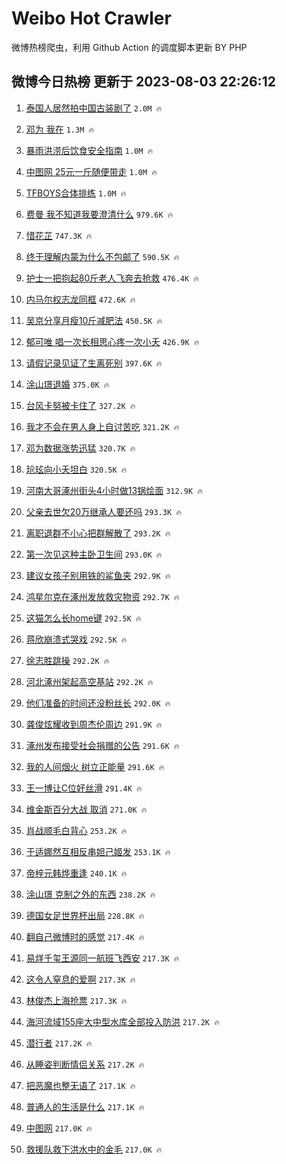 # Weibo Hot Crawler 



微博热榜爬虫，利用 Github Action 的调度脚本更新 BY PHP 


## 微博今日热榜 更新于 2023-08-03 22:26:12 
1. [泰国人居然拍中国古装剧了](https://s.weibo.com/weibo?q=%23%E6%B3%B0%E5%9B%BD%E4%BA%BA%E5%B1%85%E7%84%B6%E6%8B%8D%E4%B8%AD%E5%9B%BD%E5%8F%A4%E8%A3%85%E5%89%A7%E4%BA%86%23&t=31&band_rank=1&Refer=top) `2.0M 🔥` 

1. [邓为 我在](https://s.weibo.com/weibo?q=%E9%82%93%E4%B8%BA%20%E6%88%91%E5%9C%A8&t=31&band_rank=2&Refer=top) `1.3M 🔥` 

1. [暴雨洪涝后饮食安全指南](https://s.weibo.com/weibo?q=%23%E6%9A%B4%E9%9B%A8%E6%B4%AA%E6%B6%9D%E5%90%8E%E9%A5%AE%E9%A3%9F%E5%AE%89%E5%85%A8%E6%8C%87%E5%8D%97%23&t=31&band_rank=3&Refer=top) `1.0M 🔥` 

1. [中图网 25元一斤随便带走](https://s.weibo.com/weibo?q=%E4%B8%AD%E5%9B%BE%E7%BD%91%2025%E5%85%83%E4%B8%80%E6%96%A4%E9%9A%8F%E4%BE%BF%E5%B8%A6%E8%B5%B0&t=31&band_rank=4&Refer=top) `1.0M 🔥` 

1. [TFBOYS合体排练](https://s.weibo.com/weibo?q=%23TFBOYS%E5%90%88%E4%BD%93%E6%8E%92%E7%BB%83%23&t=31&band_rank=5&Refer=top) `1.0M 🔥` 

1. [费曼 我不知道我要澄清什么](https://s.weibo.com/weibo?q=%E8%B4%B9%E6%9B%BC%20%E6%88%91%E4%B8%8D%E7%9F%A5%E9%81%93%E6%88%91%E8%A6%81%E6%BE%84%E6%B8%85%E4%BB%80%E4%B9%88&t=31&band_rank=6&Refer=top) `979.6K 🔥` 

1. [惜花芷](https://s.weibo.com/weibo?q=%E6%83%9C%E8%8A%B1%E8%8A%B7&t=31&band_rank=7&Refer=top) `747.3K 🔥` 

1. [终于理解内蒙为什么不包邮了](https://s.weibo.com/weibo?q=%23%E7%BB%88%E4%BA%8E%E7%90%86%E8%A7%A3%E5%86%85%E8%92%99%E4%B8%BA%E4%BB%80%E4%B9%88%E4%B8%8D%E5%8C%85%E9%82%AE%E4%BA%86%23&t=31&band_rank=8&Refer=top) `590.5K 🔥` 

1. [护士一把抱起80斤老人飞奔去抢救](https://s.weibo.com/weibo?q=%23%E6%8A%A4%E5%A3%AB%E4%B8%80%E6%8A%8A%E6%8A%B1%E8%B5%B780%E6%96%A4%E8%80%81%E4%BA%BA%E9%A3%9E%E5%A5%94%E5%8E%BB%E6%8A%A2%E6%95%91%23&t=31&band_rank=9&Refer=top) `476.4K 🔥` 

1. [内马尔权志龙同框](https://s.weibo.com/weibo?q=%23%E5%86%85%E9%A9%AC%E5%B0%94%E6%9D%83%E5%BF%97%E9%BE%99%E5%90%8C%E6%A1%86%23&t=31&band_rank=10&Refer=top) `472.6K 🔥` 

1. [吴京分享月瘦10斤减肥法](https://s.weibo.com/weibo?q=%23%E5%90%B4%E4%BA%AC%E5%88%86%E4%BA%AB%E6%9C%88%E7%98%A610%E6%96%A4%E5%87%8F%E8%82%A5%E6%B3%95%23&t=31&band_rank=11&Refer=top) `450.5K 🔥` 

1. [郁可唯 唱一次长相思心疼一次小夭](https://s.weibo.com/weibo?q=%E9%83%81%E5%8F%AF%E5%94%AF%20%E5%94%B1%E4%B8%80%E6%AC%A1%E9%95%BF%E7%9B%B8%E6%80%9D%E5%BF%83%E7%96%BC%E4%B8%80%E6%AC%A1%E5%B0%8F%E5%A4%AD&t=31&band_rank=12&Refer=top) `426.9K 🔥` 

1. [请假记录见证了生离死别](https://s.weibo.com/weibo?q=%E8%AF%B7%E5%81%87%E8%AE%B0%E5%BD%95%E8%A7%81%E8%AF%81%E4%BA%86%E7%94%9F%E7%A6%BB%E6%AD%BB%E5%88%AB&t=31&band_rank=13&Refer=top) `397.6K 🔥` 

1. [涂山璟退婚](https://s.weibo.com/weibo?q=%23%E6%B6%82%E5%B1%B1%E7%92%9F%E9%80%80%E5%A9%9A%23&t=31&band_rank=14&Refer=top) `375.0K 🔥` 

1. [台风卡努被卡住了](https://s.weibo.com/weibo?q=%23%E5%8F%B0%E9%A3%8E%E5%8D%A1%E5%8A%AA%E8%A2%AB%E5%8D%A1%E4%BD%8F%E4%BA%86%23&t=31&band_rank=15&Refer=top) `327.2K 🔥` 

1. [我才不会在男人身上自讨苦吃](https://s.weibo.com/weibo?q=%23%E6%88%91%E6%89%8D%E4%B8%8D%E4%BC%9A%E5%9C%A8%E7%94%B7%E4%BA%BA%E8%BA%AB%E4%B8%8A%E8%87%AA%E8%AE%A8%E8%8B%A6%E5%90%83%23&t=31&band_rank=16&Refer=top) `321.2K 🔥` 

1. [邓为数据涨势迅猛](https://s.weibo.com/weibo?q=%23%E9%82%93%E4%B8%BA%E6%95%B0%E6%8D%AE%E6%B6%A8%E5%8A%BF%E8%BF%85%E7%8C%9B%23&t=31&band_rank=17&Refer=top) `320.7K 🔥` 

1. [玱玹向小夭坦白](https://s.weibo.com/weibo?q=%23%E7%8E%B1%E7%8E%B9%E5%90%91%E5%B0%8F%E5%A4%AD%E5%9D%A6%E7%99%BD%23&t=31&band_rank=18&Refer=top) `320.5K 🔥` 

1. [河南大哥涿州街头4小时做13锅烩面](https://s.weibo.com/weibo?q=%23%E6%B2%B3%E5%8D%97%E5%A4%A7%E5%93%A5%E6%B6%BF%E5%B7%9E%E8%A1%97%E5%A4%B44%E5%B0%8F%E6%97%B6%E5%81%9A13%E9%94%85%E7%83%A9%E9%9D%A2%23&t=31&band_rank=19&Refer=top) `312.9K 🔥` 

1. [父亲去世欠20万继承人要还吗](https://s.weibo.com/weibo?q=%23%E7%88%B6%E4%BA%B2%E5%8E%BB%E4%B8%96%E6%AC%A020%E4%B8%87%E7%BB%A7%E6%89%BF%E4%BA%BA%E8%A6%81%E8%BF%98%E5%90%97%23&t=31&band_rank=20&Refer=top) `293.3K 🔥` 

1. [离职退群不小心把群解散了](https://s.weibo.com/weibo?q=%23%E7%A6%BB%E8%81%8C%E9%80%80%E7%BE%A4%E4%B8%8D%E5%B0%8F%E5%BF%83%E6%8A%8A%E7%BE%A4%E8%A7%A3%E6%95%A3%E4%BA%86%23&t=31&band_rank=21&Refer=top) `293.2K 🔥` 

1. [第一次见这种主卧卫生间](https://s.weibo.com/weibo?q=%23%E7%AC%AC%E4%B8%80%E6%AC%A1%E8%A7%81%E8%BF%99%E7%A7%8D%E4%B8%BB%E5%8D%A7%E5%8D%AB%E7%94%9F%E9%97%B4%23&t=31&band_rank=22&Refer=top) `293.0K 🔥` 

1. [建议女孩子别用铁的鲨鱼夹](https://s.weibo.com/weibo?q=%23%E5%BB%BA%E8%AE%AE%E5%A5%B3%E5%AD%A9%E5%AD%90%E5%88%AB%E7%94%A8%E9%93%81%E7%9A%84%E9%B2%A8%E9%B1%BC%E5%A4%B9%23&t=31&band_rank=23&Refer=top) `292.9K 🔥` 

1. [鸿星尔克在涿州发放救灾物资](https://s.weibo.com/weibo?q=%23%E9%B8%BF%E6%98%9F%E5%B0%94%E5%85%8B%E5%9C%A8%E6%B6%BF%E5%B7%9E%E5%8F%91%E6%94%BE%E6%95%91%E7%81%BE%E7%89%A9%E8%B5%84%23&t=31&band_rank=24&Refer=top) `292.7K 🔥` 

1. [这猫怎么长home键](https://s.weibo.com/weibo?q=%23%E8%BF%99%E7%8C%AB%E6%80%8E%E4%B9%88%E9%95%BFhome%E9%94%AE%23&t=31&band_rank=25&Refer=top) `292.5K 🔥` 

1. [蒋欣崩溃式哭戏](https://s.weibo.com/weibo?q=%23%E8%92%8B%E6%AC%A3%E5%B4%A9%E6%BA%83%E5%BC%8F%E5%93%AD%E6%88%8F%23&t=31&band_rank=26&Refer=top) `292.5K 🔥` 

1. [徐志胜跳操](https://s.weibo.com/weibo?q=%E5%BE%90%E5%BF%97%E8%83%9C%E8%B7%B3%E6%93%8D&t=31&band_rank=27&Refer=top) `292.2K 🔥` 

1. [河北涿州架起高空基站](https://s.weibo.com/weibo?q=%23%E6%B2%B3%E5%8C%97%E6%B6%BF%E5%B7%9E%E6%9E%B6%E8%B5%B7%E9%AB%98%E7%A9%BA%E5%9F%BA%E7%AB%99%23&t=31&band_rank=28&Refer=top) `292.2K 🔥` 

1. [他们准备的时间还没粉丝长](https://s.weibo.com/weibo?q=%23%E4%BB%96%E4%BB%AC%E5%87%86%E5%A4%87%E7%9A%84%E6%97%B6%E9%97%B4%E8%BF%98%E6%B2%A1%E7%B2%89%E4%B8%9D%E9%95%BF%23&t=31&band_rank=29&Refer=top) `292.0K 🔥` 

1. [龚俊炫耀收到周杰伦周边](https://s.weibo.com/weibo?q=%23%E9%BE%9A%E4%BF%8A%E7%82%AB%E8%80%80%E6%94%B6%E5%88%B0%E5%91%A8%E6%9D%B0%E4%BC%A6%E5%91%A8%E8%BE%B9%23&t=31&band_rank=30&Refer=top) `291.9K 🔥` 

1. [涿州发布接受社会捐赠的公告](https://s.weibo.com/weibo?q=%23%E6%B6%BF%E5%B7%9E%E5%8F%91%E5%B8%83%E6%8E%A5%E5%8F%97%E7%A4%BE%E4%BC%9A%E6%8D%90%E8%B5%A0%E7%9A%84%E5%85%AC%E5%91%8A%23&t=31&band_rank=31&Refer=top) `291.6K 🔥` 

1. [我的人间烟火 树立正能量](https://s.weibo.com/weibo?q=%E6%88%91%E7%9A%84%E4%BA%BA%E9%97%B4%E7%83%9F%E7%81%AB%20%E6%A0%91%E7%AB%8B%E6%AD%A3%E8%83%BD%E9%87%8F&t=31&band_rank=32&Refer=top) `291.6K 🔥` 

1. [王一博让C位好丝滑](https://s.weibo.com/weibo?q=%23%E7%8E%8B%E4%B8%80%E5%8D%9A%E8%AE%A9C%E4%BD%8D%E5%A5%BD%E4%B8%9D%E6%BB%91%23&t=31&band_rank=33&Refer=top) `291.4K 🔥` 

1. [维金斯百分大战 取消](https://s.weibo.com/weibo?q=%E7%BB%B4%E9%87%91%E6%96%AF%E7%99%BE%E5%88%86%E5%A4%A7%E6%88%98%20%E5%8F%96%E6%B6%88&t=31&band_rank=34&Refer=top) `271.0K 🔥` 

1. [肖战顺毛白背心](https://s.weibo.com/weibo?q=%23%E8%82%96%E6%88%98%E9%A1%BA%E6%AF%9B%E7%99%BD%E8%83%8C%E5%BF%83%23&t=31&band_rank=35&Refer=top) `253.2K 🔥` 

1. [于适娜然互相反串妲己姬发](https://s.weibo.com/weibo?q=%23%E4%BA%8E%E9%80%82%E5%A8%9C%E7%84%B6%E4%BA%92%E7%9B%B8%E5%8F%8D%E4%B8%B2%E5%A6%B2%E5%B7%B1%E5%A7%AC%E5%8F%91%23&t=31&band_rank=36&Refer=top) `253.1K 🔥` 

1. [帝梓元韩烨重逢](https://s.weibo.com/weibo?q=%23%E5%B8%9D%E6%A2%93%E5%85%83%E9%9F%A9%E7%83%A8%E9%87%8D%E9%80%A2%23&t=31&band_rank=37&Refer=top) `240.1K 🔥` 

1. [涂山璟 克制之外的东西](https://s.weibo.com/weibo?q=%E6%B6%82%E5%B1%B1%E7%92%9F%20%E5%85%8B%E5%88%B6%E4%B9%8B%E5%A4%96%E7%9A%84%E4%B8%9C%E8%A5%BF&t=31&band_rank=38&Refer=top) `238.2K 🔥` 

1. [德国女足世界杯出局](https://s.weibo.com/weibo?q=%23%E5%BE%B7%E5%9B%BD%E5%A5%B3%E8%B6%B3%E4%B8%96%E7%95%8C%E6%9D%AF%E5%87%BA%E5%B1%80%23&t=31&band_rank=39&Refer=top) `228.8K 🔥` 

1. [翻自己微博时的感觉](https://s.weibo.com/weibo?q=%E7%BF%BB%E8%87%AA%E5%B7%B1%E5%BE%AE%E5%8D%9A%E6%97%B6%E7%9A%84%E6%84%9F%E8%A7%89&t=31&band_rank=40&Refer=top) `217.4K 🔥` 

1. [易烊千玺王源同一航班飞西安](https://s.weibo.com/weibo?q=%23%E6%98%93%E7%83%8A%E5%8D%83%E7%8E%BA%E7%8E%8B%E6%BA%90%E5%90%8C%E4%B8%80%E8%88%AA%E7%8F%AD%E9%A3%9E%E8%A5%BF%E5%AE%89%23&t=31&band_rank=41&Refer=top) `217.3K 🔥` 

1. [这令人窒息的爱啊](https://s.weibo.com/weibo?q=%E8%BF%99%E4%BB%A4%E4%BA%BA%E7%AA%92%E6%81%AF%E7%9A%84%E7%88%B1%E5%95%8A&t=31&band_rank=42&Refer=top) `217.3K 🔥` 

1. [林俊杰上海抢票](https://s.weibo.com/weibo?q=%23%E6%9E%97%E4%BF%8A%E6%9D%B0%E4%B8%8A%E6%B5%B7%E6%8A%A2%E7%A5%A8%23&t=31&band_rank=43&Refer=top) `217.3K 🔥` 

1. [海河流域155座大中型水库全部投入防洪](https://s.weibo.com/weibo?q=%23%E6%B5%B7%E6%B2%B3%E6%B5%81%E5%9F%9F155%E5%BA%A7%E5%A4%A7%E4%B8%AD%E5%9E%8B%E6%B0%B4%E5%BA%93%E5%85%A8%E9%83%A8%E6%8A%95%E5%85%A5%E9%98%B2%E6%B4%AA%23&t=31&band_rank=44&Refer=top) `217.2K 🔥` 

1. [潜行者](https://s.weibo.com/weibo?q=%E6%BD%9C%E8%A1%8C%E8%80%85&t=31&band_rank=45&Refer=top) `217.2K 🔥` 

1. [从睡姿判断情侣关系](https://s.weibo.com/weibo?q=%E4%BB%8E%E7%9D%A1%E5%A7%BF%E5%88%A4%E6%96%AD%E6%83%85%E4%BE%A3%E5%85%B3%E7%B3%BB&t=31&band_rank=46&Refer=top) `217.2K 🔥` 

1. [把恶魔也整无语了](https://s.weibo.com/weibo?q=%E6%8A%8A%E6%81%B6%E9%AD%94%E4%B9%9F%E6%95%B4%E6%97%A0%E8%AF%AD%E4%BA%86&t=31&band_rank=47&Refer=top) `217.1K 🔥` 

1. [普通人的生活是什么](https://s.weibo.com/weibo?q=%E6%99%AE%E9%80%9A%E4%BA%BA%E7%9A%84%E7%94%9F%E6%B4%BB%E6%98%AF%E4%BB%80%E4%B9%88&t=31&band_rank=48&Refer=top) `217.1K 🔥` 

1. [中图网](https://s.weibo.com/weibo?q=%E4%B8%AD%E5%9B%BE%E7%BD%91&t=31&band_rank=49&Refer=top) `217.0K 🔥` 

1. [救援队救下洪水中的金毛](https://s.weibo.com/weibo?q=%E6%95%91%E6%8F%B4%E9%98%9F%E6%95%91%E4%B8%8B%E6%B4%AA%E6%B0%B4%E4%B8%AD%E7%9A%84%E9%87%91%E6%AF%9B&t=31&band_rank=50&Refer=top) `217.0K 🔥` 

